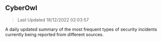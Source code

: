 ## CyberOwl 
> Last Updated 18/12/2022 02:03:57 


A daily updated summary of the most frequent types of security incidents currently being reported from different sources.

